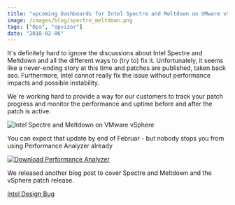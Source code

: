 ```yaml
---
title: "upcoming Dashboards for Intel Spectre and Meltdown on VMware vSphere"
image: /images/blog/spectre_meltdown.png
tags: ["Ops", "opvizor"]
date: "2018-02-06"
---
```


It´s definitely hard to ignore the discussions about Intel Spectre and Meltdown and all the different ways to (try to) fix it. Unfortunately, it seems like a never-ending story at this time and patches are published, taken back aso. Furthermore, Intel cannot really fix the issue without performance impacts and possible instability.

We´re working hard to provide a way for our customers to track your patch progress and monitor the performance and uptime before and after the patch is active.

![Intel Spectre and Meltdown on VMware vSphere](/images/blog/spectre_meltdown.png)

You can expect that update by end of Februar - but nobody stops you from using Performance Analyzer already

[![Download Performance Analyzer](/images/blog/button_download-performance-analyzer-5.png)](http://try.opvizor.com/perfanalyzer)

We released another blog post to cover Spectre and Meltdown and the vSphere patch release.

[Intel Design Bug](https://www.opvizor.com/intel-design-bug-what-about-vmware-esxi-and-vms/)
